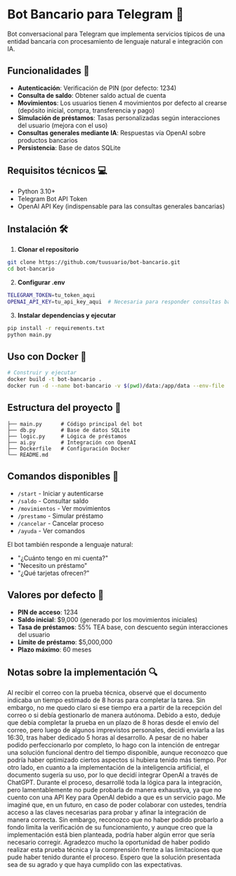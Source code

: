 # Bot Bancario para Telegram 🏦

Bot conversacional para Telegram que implementa servicios típicos de una entidad bancaria con procesamiento de lenguaje natural e integración con IA.

## Funcionalidades 🚀

- **Autenticación**: Verificación de PIN (por defecto: 1234)
- **Consulta de saldo**: Obtener saldo actual de cuenta
- **Movimientos**: Los usuarios tienen 4 movimientos por defecto al crearse (depósito inicial, compra, transferencia y pago)
- **Simulación de préstamos**: Tasas personalizadas según interacciones del usuario (mejora con el uso)
- **Consultas generales mediante IA**: Respuestas vía OpenAI sobre productos bancarios
- **Persistencia**: Base de datos SQLite

## Requisitos técnicos 💻

- Python 3.10+
- Telegram Bot API Token
- OpenAI API Key (indispensable para las consultas generales bancarias)

## Instalación 🛠️

1. **Clonar el repositorio**

```bash
git clone https://github.com/tuusuario/bot-bancario.git
cd bot-bancario
```

2. **Configurar .env**

```bash
TELEGRAM_TOKEN=tu_token_aqui
OPENAI_API_KEY=tu_api_key_aqui  # Necesaria para responder consultas bancarias
```

3. **Instalar dependencias y ejecutar**

```bash
pip install -r requirements.txt
python main.py
```

## Uso con Docker 🐳

```bash
# Construir y ejecutar
docker build -t bot-bancario .
docker run -d --name bot-bancario -v $(pwd)/data:/app/data --env-file .env bot-bancario
```

## Estructura del proyecto 📁

```
├── main.py      # Código principal del bot
├── db.py        # Base de datos SQLite
├── logic.py     # Lógica de préstamos
├── ai.py        # Integración con OpenAI
├── Dockerfile   # Configuración Docker
└── README.md
```

## Comandos disponibles 📝

- `/start` - Iniciar y autenticarse
- `/saldo` - Consultar saldo
- `/movimientos` - Ver movimientos
- `/prestamo` - Simular préstamo
- `/cancelar` - Cancelar proceso
- `/ayuda` - Ver comandos

El bot también responde a lenguaje natural:

- "¿Cuánto tengo en mi cuenta?"
- "Necesito un préstamo"
- "¿Qué tarjetas ofrecen?"

## Valores por defecto 🔑

- **PIN de acceso**: 1234
- **Saldo inicial**: $9,000 (generado por los movimientos iniciales)
- **Tasa de préstamos**: 55% TEA base, con descuento según interacciones del usuario
- **Límite de préstamo**: $5,000,000
- **Plazo máximo**: 60 meses

## Notas sobre la implementación 🔍

Al recibir el correo con la prueba técnica, observé que el documento indicaba un tiempo estimado de 8 horas para completar la tarea. Sin embargo, no me quedo claro si ese tiempo era a partir de la recepción del correo o si debía gestionarlo de manera autónoma. Debido a esto, deduje que debía completar la prueba en un plazo de 8 horas desde el envío del correo, pero luego de algunos imprevistos personales, decidí enviarla a las 16:30, tras haber dedicado 5 horas al desarrollo. A pesar de no haber podido perfeccionarlo por completo, lo hago con la intención de entregar una solución funcional dentro del tiempo disponible, aunque reconozco que podría haber optimizado ciertos aspectos si hubiera tenido más tiempo.
Por otro lado, en cuanto a la implementación de la inteligencia artificial, el documento sugería su uso, por lo que decidí integrar OpenAI a través de ChatGPT. Durante el proceso, desarrollé toda la lógica para la integración, pero lamentablemente no pude probarla de manera exhaustiva, ya que no cuento con una API Key para OpenAI debido a que es un servicio pago. Me imaginé que, en un futuro, en caso de poder colaborar con ustedes, tendría acceso a las claves necesarias para probar y afinar la integración de manera correcta. Sin embargo, reconozco que no haber podido probarlo a fondo limita la verificación de su funcionamiento, y aunque creo que la implementación está bien planteada, podría haber algún error que sería necesario corregir.
Agradezco mucho la oportunidad de haber podido realizar esta prueba técnica y la comprensión frente a las limitaciones que pude haber tenido durante el proceso. Espero que la solución presentada sea de su agrado y que haya cumplido con las expectativas.
